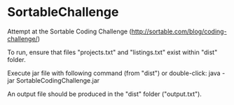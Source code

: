 SortableChallenge
=================
Attempt at the Sortable Coding Challenge (http://sortable.com/blog/coding-challenge/)

To run, ensure that files "projects.txt" and "listings.txt" exist within "dist" folder.

Execute jar file with following command (from "dist") or double-click:
java -jar SortableCodingChallenge.jar

An output file should be produced in the "dist" folder ("output.txt"). 